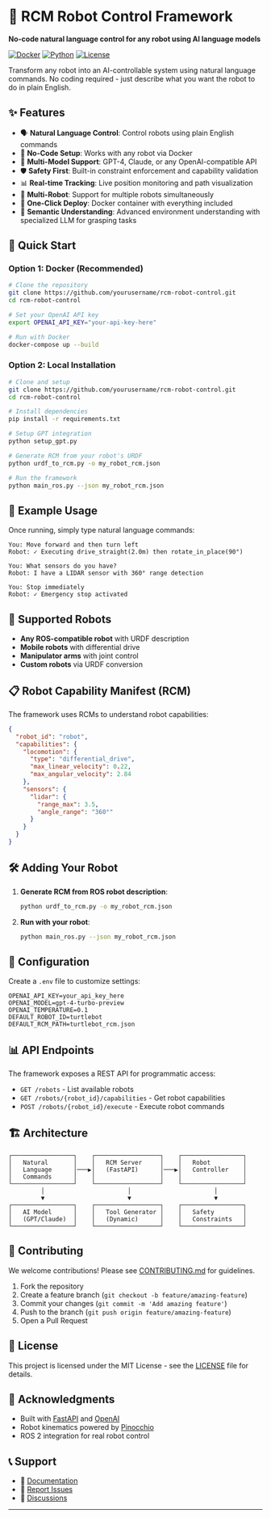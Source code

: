 # 🤖 RCM Robot Control Framework

**No-code natural language control for any robot using AI language models**

[![Docker](https://img.shields.io/badge/Docker-Ready-blue?logo=docker)](https://hub.docker.com)
[![Python](https://img.shields.io/badge/Python-3.8+-green?logo=python)](https://python.org)
[![License](https://img.shields.io/badge/License-MIT-yellow.svg)](LICENSE)

Transform any robot into an AI-controllable system using natural language commands. No coding required - just describe what you want the robot to do in plain English.

## ✨ Features

- 🗣️ **Natural Language Control**: Control robots using plain English commands
- 🔧 **No-Code Setup**: Works with any robot via Docker
- 🤖 **Multi-Model Support**: GPT-4, Claude, or any OpenAI-compatible API
- 🛡️ **Safety First**: Built-in constraint enforcement and capability validation
- 📊 **Real-time Tracking**: Live position monitoring and path visualization
- 🔄 **Multi-Robot**: Support for multiple robots simultaneously
- 🚀 **One-Click Deploy**: Docker container with everything included
- 🧠 **Semantic Understanding**: Advanced environment understanding with specialized LLM for grasping tasks

## 🚀 Quick Start

### Option 1: Docker (Recommended)

```bash
# Clone the repository
git clone https://github.com/yourusername/rcm-robot-control.git
cd rcm-robot-control

# Set your OpenAI API key
export OPENAI_API_KEY="your-api-key-here"

# Run with Docker
docker-compose up --build
```

### Option 2: Local Installation

```bash
# Clone and setup
git clone https://github.com/yourusername/rcm-robot-control.git
cd rcm-robot-control

# Install dependencies
pip install -r requirements.txt

# Setup GPT integration
python setup_gpt.py

# Generate RCM from your robot's URDF
python urdf_to_rcm.py -o my_robot_rcm.json

# Run the framework
python main_ros.py --json my_robot_rcm.json
```

## 💬 Example Usage

Once running, simply type natural language commands:

```
You: Move forward and then turn left
Robot: ✓ Executing drive_straight(2.0m) then rotate_in_place(90°)

You: What sensors do you have?
Robot: I have a LIDAR sensor with 360° range detection

You: Stop immediately
Robot: ✓ Emergency stop activated
```

## 🔧 Supported Robots

- **Any ROS-compatible robot** with URDF description
- **Mobile robots** with differential drive
- **Manipulator arms** with joint control
- **Custom robots** via URDF conversion

## 📋 Robot Capability Manifest (RCM)

The framework uses RCMs to understand robot capabilities:

```json
{
  "robot_id": "robot",
  "capabilities": {
    "locomotion": {
      "type": "differential_drive",
      "max_linear_velocity": 0.22,
      "max_angular_velocity": 2.84
    },
    "sensors": {
      "lidar": {
        "range_max": 3.5,
        "angle_range": "360°"
      }
    }
  }
}
```

## 🛠️ Adding Your Robot

1. **Generate RCM from ROS robot description**:
   ```bash
   python urdf_to_rcm.py -o my_robot_rcm.json
   ```

2. **Run with your robot**:
   ```bash
   python main_ros.py --json my_robot_rcm.json
   ```

## 🔧 Configuration

Create a `.env` file to customize settings:

```env
OPENAI_API_KEY=your_api_key_here
OPENAI_MODEL=gpt-4-turbo-preview
OPENAI_TEMPERATURE=0.1
DEFAULT_ROBOT_ID=turtlebot
DEFAULT_RCM_PATH=turtlebot_rcm.json
```

## 📊 API Endpoints

The framework exposes a REST API for programmatic access:

- `GET /robots` - List available robots
- `GET /robots/{robot_id}/capabilities` - Get robot capabilities
- `POST /robots/{robot_id}/execute` - Execute robot commands

## 🏗️ Architecture

```
┌─────────────────┐    ┌──────────────────┐    ┌─────────────────┐
│   Natural       │    │   RCM Server     │    │   Robot         │
│   Language      │───▶│   (FastAPI)      │───▶│   Controller    │
│   Commands      │    │                  │    │                 │
└─────────────────┘    └──────────────────┘    └─────────────────┘
         │                       │                       │
         ▼                       ▼                       ▼
┌─────────────────┐    ┌──────────────────┐    ┌─────────────────┐
│   AI Model      │    │   Tool Generator │    │   Safety        │
│   (GPT/Claude)  │    │   (Dynamic)      │    │   Constraints   │
└─────────────────┘    └──────────────────┘    └─────────────────┘
```

## 🤝 Contributing

We welcome contributions! Please see [CONTRIBUTING.md](CONTRIBUTING.md) for guidelines.

1. Fork the repository
2. Create a feature branch (`git checkout -b feature/amazing-feature`)
3. Commit your changes (`git commit -m 'Add amazing feature'`)
4. Push to the branch (`git push origin feature/amazing-feature`)
5. Open a Pull Request

## 📄 License

This project is licensed under the MIT License - see the [LICENSE](LICENSE) file for details.

## 🙏 Acknowledgments

- Built with [FastAPI](https://fastapi.tiangolo.com/) and [OpenAI](https://openai.com/)
- Robot kinematics powered by [Pinocchio](https://github.com/stack-of-tasks/pinocchio)
- ROS 2 integration for real robot control

## 📞 Support

- 📖 [Documentation](docs/)
- 🐛 [Report Issues](https://github.com/yourusername/rcm-robot-control/issues)
- 💬 [Discussions](https://github.com/yourusername/rcm-robot-control/discussions)

---

